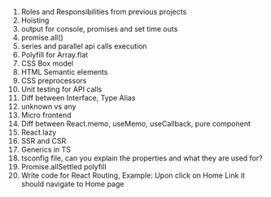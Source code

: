 1. Roles and Responsibilities from previous projects
2. Hoisting
3. output for console, promises and set time outs
4. promise.all()
5. series and parallel api calls execution
6. Polyfill for Array.flat
7. CSS Box model
8. HTML Semantic elements
9. CSS preprocessors
10. Unit testing for API calls
11. Diff between Interface, Type Alias
12. unknown vs any
13. Micro frontend
14. Diff between React.memo, useMemo, useCallback, pure component
15. React.lazy
16. SSR and CSR
17. Generics in TS
18. tsconfig file, can you explain the properties and what they are used for?
19. Promise.allSettled polyfill
20. Write code for React Routing, Example: Upon click on Home Link it should navigate to Home page
 
